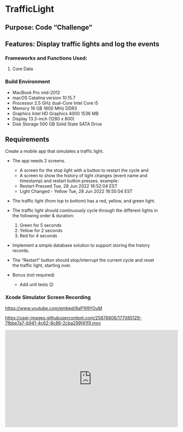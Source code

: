 # TrafficLight
## Purpose: Code “Challenge”
## Features: Display traffic lights and log the events
### Frameworks and Functions Used:
1. Core Data
### Build Environment
- MacBook Pro mid-2012
- macOS Catalina version 10.15.7
- Processor 2.5 GHz dual-Core Intel Core i5
- Memory 16 GB 1600 MHz DDR3
- Graphics Intel HD Graphics 4000 1536 MB
- Display 13.3-inch (1280 x 800)
- Disk Storage 500 GB Solid State SATA Drive



## Requirements
Create a mobile app that simulates a traffic light.
* The app needs 2 screens. 
    * A screen for the stop light with a button to restart the cycle and
    * A screen to show the history of light changes (event name and timestamp) and restart button presses.
example:  
    * Restart Pressed                       Tue, 28 Jun 2022 16:52:04 EST
    * Light Changed - Yellow           Tue, 28 Jun 2022 16:55:04 EST

* The traffic light (from top to bottom) has a red, yellow, and green light. 
* The traffic light should continuously cycle through the different lights in the following order & duration:
    1. Green for 5 seconds
    2. Yellow for 2 seconds
    3. Red for 4 seconds
* Implement a simple database solution to support storing the history records.
* The “Restart” button should stop/interrupt the current cycle and reset the traffic light, starting over.

* Bonus (not required)
    * Add unit tests 😉 
    
    
### Xcode Simulator Screen Recording 
https://www.youtube.com/embed/8aP1lI9YOuM


https://user-images.githubusercontent.com/25876806/177085129-7fbbe7a7-b941-4c62-8c86-2cba299f41f9.mov


<p>
<iframe width="560" height="315" src="https://www.youtube.com/embed/8aP1lI9YOuM" title="YouTube video player" frameborder="0" allow="accelerometer; autoplay; clipboard-write; encrypted-media; gyroscope; picture-in-picture" allowfullscreen></iframe>
</p>
